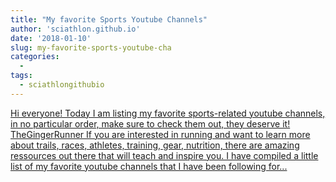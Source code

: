```yaml
---
title: "My favorite Sports Youtube Channels"
author: 'sciathlon.github.io'
date: '2018-01-10'
slug: my-favorite-sports-youtube-cha
categories:
  - 
tags:
  - sciathlongithubio
---
```


[Hi everyone! Today I am listing my favorite sports-related youtube channels, in no particular order, make sure to check them out, they deserve it! TheGingerRunner If you are interested in running and want to learn more about trails, races, athletes, training, gear, nutrition, there are amazing ressources out there that will teach and inspire you. I have compiled a little list of my favorite youtube channels that I have been following for...<click to read more>](https://Sciathlon.github.io/post/best-sports-channels/)

